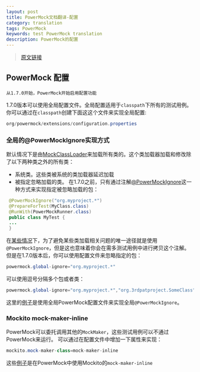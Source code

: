 ```yaml
---
layout: post
title: PowerMock文档翻译-配置
category: translation
tags: PowerMock
keywords: test PowerMock translation
description: PowerMock的配置
---
```

> [原文链接](https://github.com/powermock/powermock/wiki/PowerMock-Configuration)

## PowerMock 配置

```
从1.7.0开始，PowerMock开始启用配置功能
```
1.7.0版本可以使用全局配置文件。全局配置适用于`classpath`下所有的测试用例。你可以通过在`classpath`创建下面这这个文件来实现全局配置:

```java
org/powermock/extensions/configuration.properties
```

### 全局的@PowerMockIgnore实现方式
默认情况下是由[MockClassLoader](https://www.javadoc.io/doc/org.powermock/powermock-core/1.7.1)来加载所有类的。这个类加载器加载和修改除了以下两种类之外的所有类：
  - 系统类。这些类被系统的类加载器延迟加载
  - 被指定忽略加载的类。
在1.7.0之前，只有通过注解[@PowerMockIgnore](https://www.javadoc.io/doc/org.powermock/powermock-core/1.7.1)这一种方式来实现指定被忽略加载的包：

```java
 @PowerMockIgnore("org.myproject.*")
 @PrepareForTest(MyClass.class)
 @RunWith(PowerMockRunner.class)
 public class MyTest {
 ...
 }
```
在[某些情况](https://github.com/powermock/powermock/wiki/FAQ)下，为了避免某些类加载相关问题的唯一途径就是使用`@PowerMockIgnore`，但是这也意味着你会在需多测试用例中进行拷贝这个注解。
但是在1.7.0版本后，你可以使用配置文件来忽略指定的包：

```java
powermock.global-ignore="org.myproject.*"
```
可以使用逗号分隔多个包或者类：

```java
powermock.global-ignore="org.myproject.*","org.3rdpatproject.SomeClass"
```
这里的[例子](https://github.com/powermock/powermock-examples-maven/tree/master/global-ignore)是使用全局PowerMock配置文件来实现全局`@PowerMockIgnore`。

### Mockito mock-maker-inline
PowerMock可以委托调用其他的`MockMaker`，这些测试用例可以不通过PowerMock来运行。
可以通过在配置文件中增加一下属性来实现：

```java
mockito.mock-maker-class=mock-maker-inline
```
这些[例子](https://github.com/powermock/powermock-examples-maven/tree/master/mockito2)是在PowerMock中使用Mockito的`mock-maker-inline`
